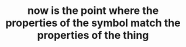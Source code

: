 ---
title: "now is the point where the properties of the symbol match the properties of the thing"
tags:
  - Fragment
---
